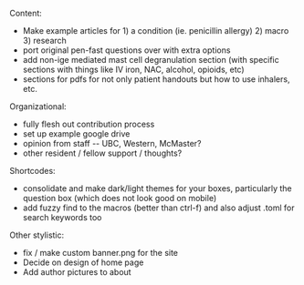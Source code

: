 Content:

- Make example articles for 1) a condition (ie. penicillin allergy) 2) macro 3) research
- port original pen-fast questions over with extra options
- add non-ige mediated mast cell degranulation section (with specific sections with things like IV iron, NAC, alcohol, opioids, etc)
- sections for pdfs for not only patient handouts but how to use inhalers, etc.

Organizational:

- fully flesh out contribution process
- set up example google drive
- opinion from staff -- UBC, Western, McMaster?
- other resident / fellow support / thoughts?

Shortcodes:

- consolidate and make dark/light themes for your boxes, particularly the question box (which does not look good on mobile)
- add fuzzy find to the macros (better than ctrl-f) and also adjust .toml for search keywords too

Other stylistic:

- fix / make custom banner.png for the site
- Decide on design of home page
- Add author pictures to about
